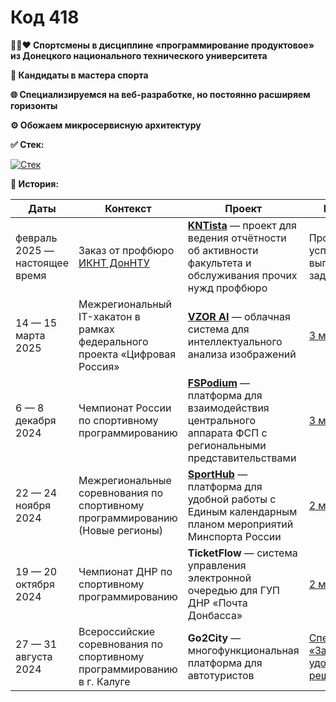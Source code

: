 # Код 418

**🖤💙❤️ Спортсмены в дисциплине «программирование продуктовое» из Донецкого национального технического университета**

**🦾 Кандидаты в мастера спорта**

**🌐 Специализируемся на веб-разработке, но постоянно расширяем горизонты**

**⚙️ Обожаем микросервисную архитектуру**

**✅ Стек:**

[![Стек](https://skillicons.dev/icons?i=git,gitlab,docker,rabbitmq,html,css,ts,nodejs,nextjs,react,cs,dotnet,py,fastapi,linux,bash,postgres,mongodb,redis,sqlite,bots,elasticsearch,grafana,postman,prometheus)](https://skillicons.dev)

**📃 История:**

| Даты | Контекст | Проект | Результат |
| ---- | ------------ | ------ | --------- |
| февраль 2025 — настоящее время | Заказ от профбюро [ИКНТ ДонНТУ](https://vk.com/iknt_donntu) | [**KNTista**](https://github.com/code-418-dpr/KNTista) — проект для ведения отчётности об активности факультета и обслуживания прочих нужд профбюро | Проект успешно выполняет свои задачи |
| 14 — 15 марта 2025 | Межрегиональный IT-хакатон в рамках федерального проекта «Цифровая Россия» | [**VZOR AI**](https://github.com/code-418-dpr/VZOR) — облачная система для интеллектуального анализа изображений | [3 место](https://digital.er.ru/event/653) |
| 6 — 8 декабря 2024 | Чемпионат России по спортивному программированию | [**FSPodium**](https://github.com/code-418-dpr/FSPodium)  — платформа для взаимодействия центрального аппарата ФСП с региональными представительствами | [3 место](https://habr.com/ru/articles/870470/) |
| 22 — 24 ноября 2024 | Межрегиональные соревнования по спортивному программированию (Новые регионы) | [**SportHub**](https://github.com/code-418-dpr/SportHub) — платформа для удобной работы с Единым календарным планом мероприятий Минспорта России | [2 место](https://vk.com/wall-67577440_6427) |
| 19 — 20 октября 2024 | Чемпионат ДНР по спортивному программированию | **TicketFlow** — система управления электронной очередью для ГУП ДНР «Почта Донбасса» | [2 место](https://доннту.рф/news/id202411111327) |
| 27 — 31 августа 2024 | Всероссийские соревнования по спортивному программированию в г. Калуге | **Go2City** — многофункциональная платформа для автотуристов | [Cпецноминация «За комфорт и удобство решения»](https://t.me/yuriy_martynov/1675) |


